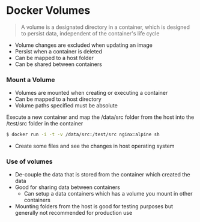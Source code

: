 # Docker Volumes

> A volume is a designated directory in a container, which is designed to persist data, independent of the container's life cycle

* Volume changes are excluded when updating an image
* Persist when a container is deleted
* Can be mapped to a host folder
* Can be shared between containers

### Mount a Volume

* Volumes are mounted when creating or executing a container
* Can be mapped to a host directory
* Volume paths specified must be absolute

Execute a new container and map the /data/src folder from the host into the /test/src folder in the container

```bash
$ docker run -i -t -v /data/src:/test/src nginx:alpine sh
```

* Create some files and see the changes in host operating system

### Use of volumes

* De-couple the data that is stored from the container which created the data
* Good for sharing data between containers
    * Can setup a data containers which has a volume you mount in other containers
* Mounting folders from the host is good for testing purposes but generally not recommended for production use
